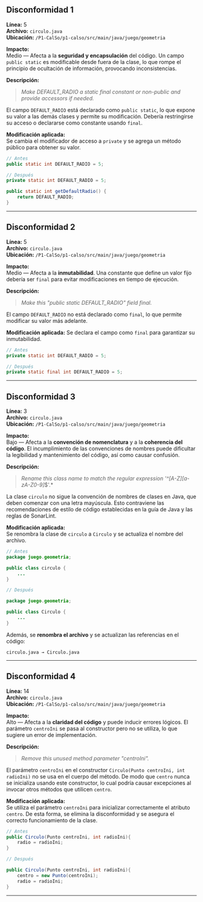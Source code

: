 ## Disconformidad 1  

**Línea:** 5  
**Archivo:** `circulo.java`  
**Ubicación:** `/P1-CalSo/p1-calso/src/main/java/juego/geometria`  

**Impacto:**  
Medio — Afecta a la **seguridad y encapsulación** del código. Un campo `public static` es modificable desde fuera de la clase, lo que rompe el principio de ocultación de información, provocando inconsistencias.  

**Descripción:**  

> *Make DEFAULT_RADIO a static final constant or non-public and provide accessors if needed.*  

El campo `DEFAULT_RADIO` está declarado como `public static`, lo que expone su valor a las demás clases y permite su modificación. Debería restringirse su acceso o declararse como constante usando `final`.  

**Modificación aplicada:**  
Se cambia el modificador de acceso a `private` y se agrega un método público para obtener su valor.  

```java
// Antes
public static int DEFAULT_RADIO = 5;

// Después
private static int DEFAULT_RADIO = 5;

public static int getDefaultRadio() {
    return DEFAULT_RADIO;
}
```


---


## Disconformidad 2  

**Línea:** 5  
**Archivo:** `circulo.java`  
**Ubicación:** `/P1-CalSo/p1-calso/src/main/java/juego/geometria`  

**Impacto:**  
Medio — Afecta a la **inmutabilidad**. Una constante que define un valor fijo debería ser `final` para evitar modificaciones en tiempo de ejecución.  

**Descripción:**

> *Make this "public static DEFAULT_RADIO" field final.*

El campo `DEFAULT_RADIO` no está declarado como `final`, lo que permite modificar su valor más adelante.

**Modificación aplicada:**
Se declara el campo como `final` para garantizar su inmutabilidad.

```java
// Antes
private static int DEFAULT_RADIO = 5;

// Después
private static final int DEFAULT_RADIO = 5;
```


---


## Disconformidad 3

**Línea:** 3  
**Archivo:** `circulo.java`  
**Ubicación:** `/P1-CalSo/p1-calso/src/main/java/juego/geometria`  

**Impacto:**  
Bajo — Afecta a la **convención de nomenclatura** y a la **coherencia del código**. El incumplimiento de las convenciones de nombres puede dificultar la legibilidad y mantenimiento del código, así como causar confusión.  

**Descripción:**  

> *Rename this class name to match the regular expression '^[A-Z][a-zA-Z0-9]*$'.*  

La clase `circulo` no sigue la convención de nombres de clases en Java, que deben comenzar con una letra mayúscula. Esto contraviene las recomendaciones de estilo de código establecidas en la guía de Java y las reglas de SonarLint.  

**Modificación aplicada:**  
Se renombra la clase de `circulo` a `Circulo` y se actualiza el nombre del archivo.  

```java
// Antes
package juego.geometria;

public class circulo {
    ...
}

// Después

package juego.geometria;

public class Circulo {
    ...
}
```


Además, se **renombra el archivo** y se actualizan las referencias en el código:  

```
circulo.java → Circulo.java
```


---

## Disconformidad 4  

**Línea:** 14  
**Archivo:** `circulo.java`  
**Ubicación:** `/P1-CalSo/p1-calso/src/main/java/juego/geometria`  

**Impacto:**  
Alto — Afecta a la **claridad del código** y puede inducir errores lógicos. El parámetro `centroIni` se pasa al constructor pero no se utiliza, lo que sugiere un error de implementación.  

**Descripción:**  

> *Remove this unused method parameter "centroIni".*  

El parámetro `centroIni` en el constructor `Circulo(Punto centroIni, int radioIni)` no se usa en el cuerpo del método. De modo que `centro` nunca se inicializa usando este constructor, lo cual podría causar excepciones al invocar otros métodos que utilicen `centro`.  

**Modificación aplicada:**  
Se utiliza el parámetro `centroIni` para inicializar correctamente el atributo `centro`. De esta forma, se elimina la disconformidad y se asegura el correcto funcionamiento de la clase.

```java
// Antes
public Circulo(Punto centroIni, int radioIni){
    radio = radioIni;
}

// Después

public Circulo(Punto centroIni, int radioIni){
    centro = new Punto(centroIni);
    radio = radioIni;
}
```


---